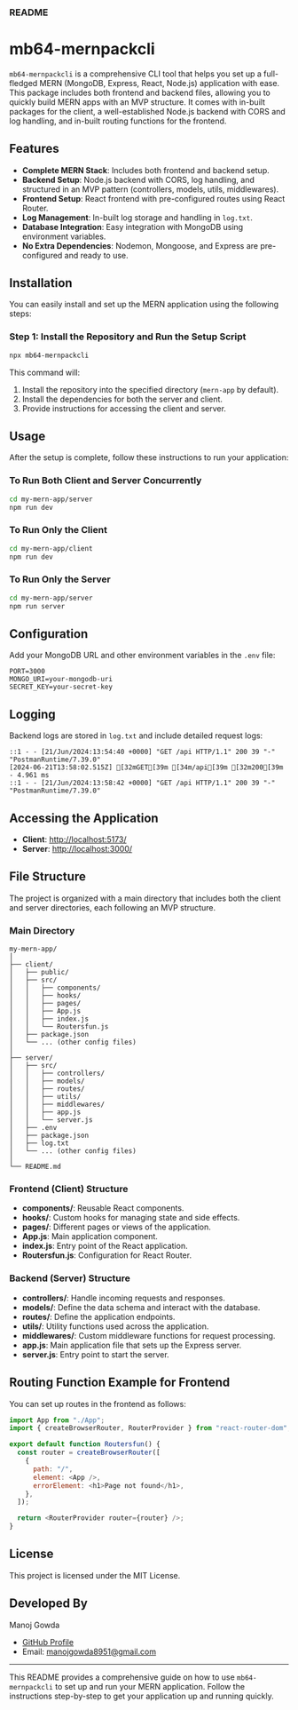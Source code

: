 ### README

# mb64-mernpackcli

`mb64-mernpackcli` is a comprehensive CLI tool that helps you set up a full-fledged MERN (MongoDB, Express, React, Node.js) application with ease. This package includes both frontend and backend files, allowing you to quickly build MERN apps with an MVP structure. It comes with in-built packages for the client, a well-established Node.js backend with CORS and log handling, and in-built routing functions for the frontend.

## Features

- **Complete MERN Stack**: Includes both frontend and backend setup.
- **Backend Setup**: Node.js backend with CORS, log handling, and structured in an MVP pattern (controllers, models, utils, middlewares).
- **Frontend Setup**: React frontend with pre-configured routes using React Router.
- **Log Management**: In-built log storage and handling in `log.txt`.
- **Database Integration**: Easy integration with MongoDB using environment variables.
- **No Extra Dependencies**: Nodemon, Mongoose, and Express are pre-configured and ready to use.

## Installation

You can easily install and set up the MERN application using the following steps:

### Step 1: Install the Repository and Run the Setup Script

```bash
npx mb64-mernpackcli
```

This command will:
1. Install the repository into the specified directory (`mern-app` by default).
2. Install the dependencies for both the server and client.
3. Provide instructions for accessing the client and server.

## Usage

After the setup is complete, follow these instructions to run your application:

### To Run Both Client and Server Concurrently

```bash
cd my-mern-app/server
npm run dev
```

### To Run Only the Client

```bash
cd my-mern-app/client
npm run dev
```

### To Run Only the Server

```bash
cd my-mern-app/server
npm run server
```

## Configuration

Add your MongoDB URL and other environment variables in the `.env` file:

```env
PORT=3000
MONGO_URI=your-mongodb-uri
SECRET_KEY=your-secret-key
```

## Logging

Backend logs are stored in `log.txt` and include detailed request logs:

```log
::1 - - [21/Jun/2024:13:54:40 +0000] "GET /api HTTP/1.1" 200 39 "-" "PostmanRuntime/7.39.0"
[2024-06-21T13:58:02.515Z] [32mGET[39m [34m/api[39m [32m200[39m - 4.961 ms
::1 - - [21/Jun/2024:13:58:42 +0000] "GET /api HTTP/1.1" 200 39 "-" "PostmanRuntime/7.39.0"
```

## Accessing the Application

- **Client**: [http://localhost:5173/](http://localhost:5173/)
- **Server**: [http://localhost:3000/](http://localhost:3000/)

## File Structure

The project is organized with a main directory that includes both the client and server directories, each following an MVP structure.

### Main Directory

```
my-mern-app/
│
├── client/
│   ├── public/
│   ├── src/
│   │   ├── components/
│   │   ├── hooks/
│   │   ├── pages/
│   │   ├── App.js
│   │   ├── index.js
│   │   └── Routersfun.js
│   ├── package.json
│   └── ... (other config files)
│
├── server/
│   ├── src/
│   │   ├── controllers/
│   │   ├── models/
│   │   ├── routes/
│   │   ├── utils/
│   │   ├── middlewares/
│   │   ├── app.js
│   │   └── server.js
│   ├── .env
│   ├── package.json
│   ├── log.txt
│   └── ... (other config files)
│
└── README.md
```

### Frontend (Client) Structure

- **components/**: Reusable React components.
- **hooks/**: Custom hooks for managing state and side effects.
- **pages/**: Different pages or views of the application.
- **App.js**: Main application component.
- **index.js**: Entry point of the React application.
- **Routersfun.js**: Configuration for React Router.

### Backend (Server) Structure

- **controllers/**: Handle incoming requests and responses.
- **models/**: Define the data schema and interact with the database.
- **routes/**: Define the application endpoints.
- **utils/**: Utility functions used across the application.
- **middlewares/**: Custom middleware functions for request processing.
- **app.js**: Main application file that sets up the Express server.
- **server.js**: Entry point to start the server.

## Routing Function Example for Frontend

You can set up routes in the frontend as follows:

```javascript
import App from "./App";
import { createBrowserRouter, RouterProvider } from "react-router-dom";

export default function Routersfun() {
  const router = createBrowserRouter([
    {
      path: "/",
      element: <App />,
      errorElement: <h1>Page not found</h1>,
    },
  ]);

  return <RouterProvider router={router} />;
}
```

## License

This project is licensed under the MIT License.

## Developed By

Manoj Gowda

- [GitHub Profile](https://github.com/ManojGowda89)
- Email: manojgowda8951@gmail.com

---

This README provides a comprehensive guide on how to use `mb64-mernpackcli` to set up and run your MERN application. Follow the instructions step-by-step to get your application up and running quickly.
